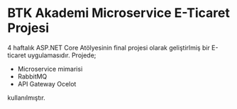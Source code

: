 # BTK Akademi Microservice E-Ticaret Projesi
4 haftalık ASP.NET Core Atölyesinin final projesi olarak geliştirlmiş bir E-ticaret uygulamasıdır. Projede;
* Microservice mimarisi
* RabbitMQ
* API Gateway Ocelot
  
kullanılmıştır.
